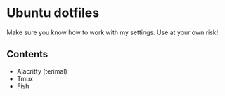 # Ubuntu dotfiles

Make sure you know how to work with my settings. Use at your own risk!

## Contents

- Alacritty (terimal)
- Tmux
- Fish
